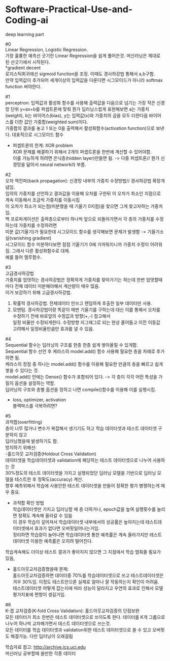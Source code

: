 # Software-Practical-Use-and-Coding-ai
deep learning part

#0<br>
Linear Regression, Logistic Regression. <br>
가장 훌륭한 예측선 긋기란 Linear Regression을 쉽게 풀어쓴것. 머신러닝은 제대로 된 선긋기에서 시작된다.<br>
*gradient decent<br> 로지스틱회귀에선 sigmoid function을 조정. 이때도 경사하강법 통해서 a,b구함.<br>
만약 입력값이 추가되어 세개이상의 입력값을 다룬다면 시그모이드가 아니라 softmax function 써야한다.

#1<br>
perceptron: 입력값과 활성화 함수를 사용해 출력값을 다음으로 넘기는 가장 작은 신경망 단위
y=ax+b를 퍼셉트론에 맞춰 뭔가 딥러닝스럽게 표현해보면 a는 가중치(weight), b는 바이어스(bias), y는 입력값(x)와 가중치의 곱을 모두 더한다음 바이어스를 더한 값인 가중합(weighted sum)이다.<br>가중합의 결과를 놓고 1 또는 0을 출력해서 활성화함수(activation function)으로 보낸다. 대표적으로 시그모이드 함수
* 퍼셉트론의 한계: XOR problem <br>
XOR 문제를 해결하기 위해서 2개의 퍼셉트론을 한번에 계산할 수 있어야함.<br>
이를 가능하게 하려면 은닉층(hidden layer)만들면 됨. -> 다중 퍼셉트론// 뭔가 신경망을 닮아서 neural network라 부름.

#2<br>
오차 역전파(back propagation): 신경망 내부의 가중치 수정방법// 경사하강법 확장개념임. <br>
임의의 가중치를 선언하고 결과값을 이용해 오차를 구한뒤 이 오차가 최소인 지점으로 계속 이동해서 조금씩 가중치를 이동시킴<br>
이 오차가 최소가 되는점(미분했을 때 기울기 0지점)을 찾으면 그게 찾고자하는 가중치임.<br>
백 프로파게이션은 출력층으로부터 하나씩 앞으로 되돌아가면서 각 층의 가중치를 수정하는데 가중치를 수정하려면<br>
미분 값(기울기)가 필요한데 시그모이드 함수를 생각해보면 문제가 발생함 -> 기울기소실(vanishing gradient)<br>
시그모이드 함수 미분하다보면 점점 기울기가 0에 가까워지니까 가중치 수정이 어려워짐. 그래서 다른 활성화함수로 대체.<br>
예를 들어 렐루함수.

#3<br>
고급경사하강법<br>
가중치를 업뎃하는 경사하강법은 정확하게 가중치를 찾아가기는 하는데 한번 업뎃할때마다 전체 데이터 미분해야해서 계산량이 매우 많음.
<br>이거 보강하기 위해 고급경사하강법.<br>
1. 확률적 경사하강법. 전체데이터 안쓰고 랜덤하게 추출한 일부 데이터만 사용.<br>
2. 모멘텀. 경사하강법이랑 똑같이 매번 기울기를 구하는데 대신 이를 통해서 오차를 수정하기 전에 바로앞의 수정값과 방향(+,-) 참고해서<br>
일정 비율만 수정되게한다. 수정방향 지그재그로 되는 현상 줄어들고 이전 이동값 고려해서 일정비율만큼만 효과를 낼 수 있음.

#4<br>
Sequential 함수는 딥러닝의 구조를 한층 한층 쉽게 쌓아올릴 수 있게함.<br> Sequential 함수 선언 후 케라스의 model.add() 함수 사용해 필요한 층을 차례로 추가하면 됨.<br> 
케라스의 장점 중 하나는 model.add() 함수를 이용해 필요한 만큼의 층을 빠르고 쉽게 쌓을 수 있다는 것.<br>
model.add() 안에는 Dense() 함수가 포함되어 있다. -> 각 층이 각각 어떤 특성을 가질지 옵션을 설정하는 역할.<br>
딥러닝의 구조와 층별 옵션을 정하고 나면 compile()함수를 이용해 이를 실행시킴.<br>
* loss, optimizer, activation<br>
블랙박스를 극복하려면?

#5<br>
과적합(overfitting)<br>
층이 너무 많거나 변수가 복잡해서 생기기도 하고 학습 데이터셋과 테스트 데이터셋 구분하지 않고<br>
딥러닝했을때 발생하기도 함.<br>
방지하기 위해선:<br>
-홀드아웃 교차검증(Holdout Cross Validation)<br>
데이터셋을 학습데이터셋과 validation에 해당하는 테스트 데이터셋으로 나누어 사용하는 것<br>
30%정도의 테스트 데이터셋을 가지고 실행되었던 딥러닝 모델을 기반으로 딥러닝 모델을 테스트한 후 정확도(accuracy) 계산.<br>
향후 예측위해서 학습에 사용안한 테스트 데이터셋을 만들어 정확한 평가 병행하는게 매우 중요.<br>

* 과적합 확인 방법<br>
학습데이터셋만 가지고 딥러닝할 때 층 더하거나, epoch값을 높여 실행횟수를 늘리면 정확도 계속해 올라갈 수 있음<br>
이 경우 학습이 깊어져서 학습데이터셋 내부에서의 성공률은 높아지는데 테스트데이터셋에서 효과가 없다면 오버핏일어나는거임.<br>
정리하면 학습량이 늘어나면 학습데이터셋 통한 예측률은 계속 올라가지만 테스트데이터셋 이용한 예측률은 오히려 떨어진다.<br>

학습계속해도 더이상 테스트 결과가 좋아지지 않으면 그 지점에서 학습 멈춰줄 필요가 있음, <br>

* 홀드아웃교차검증했을때 문제:<br>
홀드아웃교차검증하면 데이터중 70%를 학습데이터셋으로 쓰고 테스트데이터셋은 겨우 30%임. 이정도 테스트만으론 실제로 얼마나 잘 작동하는지 확인이 어려움.<br>
테스트데이터셋 어떻게 잡는지에 따라 성능이 달라지고 우연의 효과로 인해서 모델 평가지표에 편향이 생길거임.<br>

#6<br>
K-겹 교차검증(K-fold Cross Validation): 홀드아웃교차검증의 단점보완<br>
모든 데이터가 최소 한번은 테스트 데이터셋으로 쓰이도록 한다. 데이터를 K개 그룹으로 나누어 하나씩 교차해가면서 테스트 데이터셋으로 쓰는것.<br>
모든 데이터를 학습 데이터셋과 validation위한 테스트 데이터셋으로 쓸 수 있고 오버핏도 해결가능. 다만 딥러닝이 오래걸림<br>



학습자료 참고: http://archive.ics.uci.edu
<br> 머신러닝 공부할때 쓸만한 각종 데이터 
